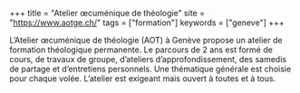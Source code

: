 +++
title = "Atelier œcuménique de théologie"
site = "https://www.aotge.ch/"
tags = ["formation"]
keywords = ["geneve"]
+++

L’Atelier œcuménique de théologie (AOT) à Genève propose un atelier de formation théologique permanente. Le parcours de 2 ans est formé de cours, de travaux de groupe, d’ateliers d’approfondissement, des samedis de partage et d’entretiens personnels. Une thématique générale est choisie pour chaque volée. L’atelier est exigeant mais ouvert à toutes et à tous.
